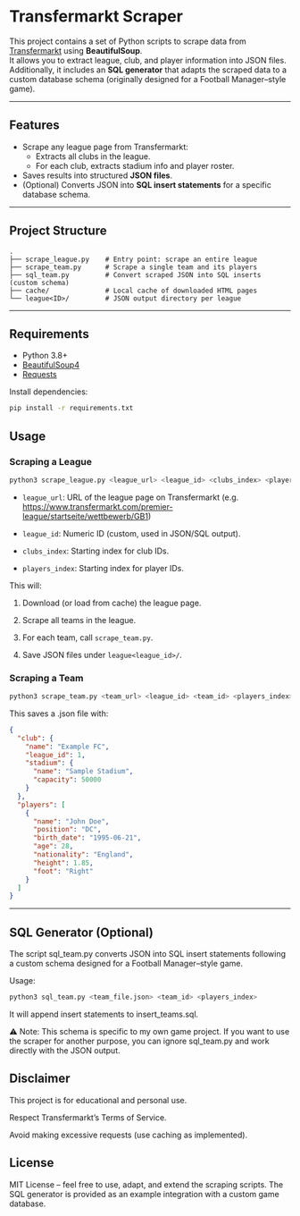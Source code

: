 # Transfermarkt Scraper

This project contains a set of Python scripts to scrape data from [Transfermarkt](https://www.transfermarkt.com/) using **BeautifulSoup**.  
It allows you to extract league, club, and player information into JSON files.  
Additionally, it includes an **SQL generator** that adapts the scraped data to a custom database schema (originally designed for a Football Manager–style game).

---

## Features
- Scrape any league page from Transfermarkt:
  - Extracts all clubs in the league.
  - For each club, extracts stadium info and player roster.
- Saves results into structured **JSON files**.
- (Optional) Converts JSON into **SQL insert statements** for a specific database schema.

---

## Project Structure
```
.
├── scrape_league.py    # Entry point: scrape an entire league
├── scrape_team.py      # Scrape a single team and its players
├── sql_team.py         # Convert scraped JSON into SQL inserts (custom schema)
├── cache/              # Local cache of downloaded HTML pages
└── league<ID>/         # JSON output directory per league
```

---

## Requirements
- Python 3.8+
- [BeautifulSoup4](https://www.crummy.com/software/BeautifulSoup/)
- [Requests](https://pypi.org/project/requests/)

Install dependencies:
```bash
pip install -r requirements.txt
```

## Usage
### Scraping a League
```bash
python3 scrape_league.py <league_url> <league_id> <clubs_index> <players_index>
```
- `league_url`: URL of the league page on Transfermarkt (e.g. https://www.transfermarkt.com/premier-league/startseite/wettbewerb/GB1)

- `league_id`: Numeric ID (custom, used in JSON/SQL output).

- `clubs_index`: Starting index for club IDs.

- `players_index`: Starting index for player IDs.

This will:

1. Download (or load from cache) the league page.

2. Scrape all teams in the league.

3. For each team, call `scrape_team.py`.

4. Save JSON files under `league<league_id>/`.

### Scraping a Team
```bash
python3 scrape_team.py <team_url> <league_id> <team_id> <players_index>
```
This saves a <TEAM>.json file with:

```json
{
  "club": {
    "name": "Example FC",
    "league_id": 1,
    "stadium": {
      "name": "Sample Stadium",
      "capacity": 50000
    }
  },
  "players": [
    {
      "name": "John Doe",
      "position": "DC",
      "birth_date": "1995-06-21",
      "age": 28,
      "nationality": "England",
      "height": 1.85,
      "foot": "Right"
    }
  ]
}
```
---
## SQL Generator (Optional)
The script sql_team.py converts JSON into SQL insert statements following a custom schema designed for a Football Manager–style game.

Usage:

```bash
python3 sql_team.py <team_file.json> <team_id> <players_index>
```
It will append insert statements to insert_teams.sql.

⚠️ Note: This schema is specific to my own game project.
If you want to use the scraper for another purpose, you can ignore sql_team.py and work directly with the JSON output.

## Disclaimer
This project is for educational and personal use.

Respect Transfermarkt’s Terms of Service.

Avoid making excessive requests (use caching as implemented).

## License
MIT License – feel free to use, adapt, and extend the scraping scripts.
The SQL generator is provided as an example integration with a custom game database.